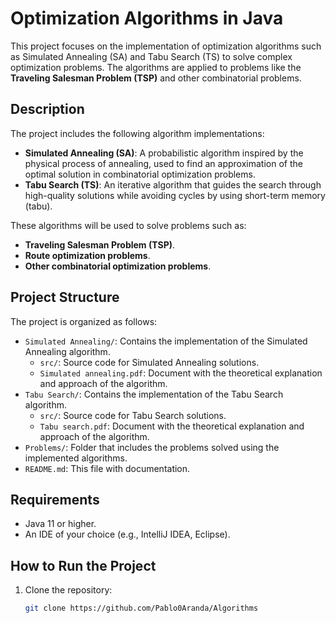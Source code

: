 # Optimization Algorithms in Java

This project focuses on the implementation of optimization algorithms such as Simulated Annealing (SA) and Tabu Search (TS) to solve complex optimization problems. The algorithms are applied to problems like the **Traveling Salesman Problem (TSP)** and other combinatorial problems.

## Description

The project includes the following algorithm implementations:

- **Simulated Annealing (SA)**: A probabilistic algorithm inspired by the physical process of annealing, used to find an approximation of the optimal solution in combinatorial optimization problems.
- **Tabu Search (TS)**: An iterative algorithm that guides the search through high-quality solutions while avoiding cycles by using short-term memory (tabu).

These algorithms will be used to solve problems such as:

- **Traveling Salesman Problem (TSP)**.
- **Route optimization problems**.
- **Other combinatorial optimization problems**.

## Project Structure

The project is organized as follows:


- `Simulated Annealing/`: Contains the implementation of the Simulated Annealing algorithm.
  - `src/`: Source code for Simulated Annealing solutions.
  - `Simulated annealing.pdf`: Document with the theoretical explanation and approach of the algorithm.
- `Tabu Search/`: Contains the implementation of the Tabu Search algorithm.
  - `src/`: Source code for Tabu Search solutions.
  - `Tabu search.pdf`: Document with the theoretical explanation and approach of the algorithm.
- `Problems/`: Folder that includes the problems solved using the implemented algorithms.
- `README.md`: This file with documentation.

## Requirements

- Java 11 or higher.
- An IDE of your choice (e.g., IntelliJ IDEA, Eclipse).

## How to Run the Project

1. Clone the repository:
   ```bash
   git clone https://github.com/Pablo0Aranda/Algorithms

